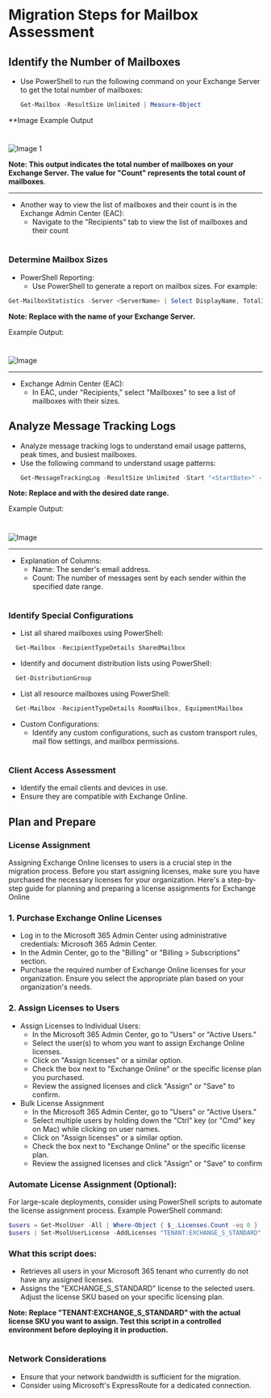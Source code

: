 # Migration Steps for Mailbox Assessment

## Identify the Number of Mailboxes
- Use PowerShell to run the following command on your Exchange Server to get the total number of mailboxes:
  ```PowerShell
  Get-Mailbox -ResultSize Unlimited | Measure-Object
**Image Example Output
#
![Image 1](https://github.com/user-attachments/assets/c7d15b4e-51c9-4595-9fbd-fcc7f93d9173)

**Note: This output indicates the total number of mailboxes on your Exchange Server. The value for "Count" represents the total count of mailboxes**.

---

- Another way to view the list of mailboxes and their count is in the Exchange Admin Center (EAC):
  - Navigate to the "Recipients" tab to view the list of mailboxes and their count
#
### Determine Mailbox Sizes
- PowerShell Reporting:
  - Use PowerShell to generate a report on mailbox sizes. For example:
 ```PowerShell
 Get-MailboxStatistics -Server <ServerName> | Select DisplayName, TotalItemSize, ItemCount | Sort-Object TotalItemSize -Descending | Format-Table -AutoSize
```
**Note: Replace <ServerName> with the name of your Exchange Server.**

Example Output:
#
![Image](https://github.com/user-attachments/assets/dcc9dcfb-9e02-440d-8a4c-ae008e316271)

---
- Exchange Admin Center (EAC):
  - In EAC, under "Recipients," select "Mailboxes" to see a list of mailboxes with their sizes.

## Analyze Message Tracking Logs
- Analyze message tracking logs to understand email usage patterns, peak times, and busiest mailboxes.
- Use the following command to understand usage patterns:
  ```PowerShell
  Get-MessageTrackingLog -ResultSize Unlimited -Start "<StartDate>" -End "<EndDate>" | Group-Object -Property Sender | Sort-Object Count -Descending | Select-Object Name, Count | Format-Table -AutoSize
  ```
**Note: Replace <StartDate> and <EndDate> with the desired date range.**

 Example Output:
#
![Image](https://github.com/user-attachments/assets/6e3e633b-5163-4e8a-954c-1eb36f4623c8)  

---

- Explanation of Columns:
  - Name: The sender's email address.
  - Count: The number of messages sent by each sender within the specified date range.
#

### Identify Special Configurations
- List all shared mailboxes using PowerShell:
```PowerShell
  Get-Mailbox -RecipientTypeDetails SharedMailbox
```
- Identify and document distribution lists using PowerShell:
```PowerShell
  Get-DistributionGroup
```
- List all resource mailboxes using PowerShell:
```PowerShell
  Get-Mailbox -RecipientTypeDetails RoomMailbox, EquipmentMailbox
```
- Custom Configurations:
  - Identify any custom configurations, such as custom transport rules, mail flow settings, and mailbox permissions.
#
### Client Access Assessment
- Identify the email clients and devices in use.
- Ensure they are compatible with Exchange Online.

## Plan and Prepare
### License Assignment
Assigning Exchange Online licenses to users is a crucial step in the migration process. Before you start assigning licenses, make sure you have purchased the necessary licenses for your organization. Here's a step-by-step guide for planning and preparing a license assignments for Exchange Online

### 1. Purchase Exchange Online Licenses
- Log in to the Microsoft 365 Admin Center using administrative credentials: Microsoft 365 Admin Center.
- In the Admin Center, go to the "Billing" or "Billing > Subscriptions" section.
- Purchase the required number of Exchange Online licenses for your organization. Ensure you select the appropriate plan based on your organization's needs.

### 2. Assign Licenses to Users
- Assign Licenses to Individual Users:
    - In the Microsoft 365 Admin Center, go to "Users" or "Active Users."
    - Select the user(s) to whom you want to assign Exchange Online licenses.
    - Click on "Assign licenses" or a similar option.
    - Check the box next to "Exchange Online" or the specific license plan you purchased.
    - Review the assigned licenses and click "Assign" or "Save" to confirm.
- Bulk License Assignment
    - In the Microsoft 365 Admin Center, go to "Users" or "Active Users."
    - Select multiple users by holding down the "Ctrl" key (or "Cmd" key on Mac) while clicking on user names.
    - Click on "Assign licenses" or a similar option.
    - Check the box next to "Exchange Online" or the specific license plan.
    - Review the assigned licenses and click "Assign" or "Save" to confirm

### Automate License Assignment (Optional):
For large-scale deployments, consider using PowerShell scripts to automate the license assignment process. Example PowerShell command:
```PowerShell
$users = Get-MsolUser -All | Where-Object { $_.Licenses.Count -eq 0 }
$users | Set-MsolUserLicense -AddLicenses "TENANT:EXCHANGE_S_STANDARD"
```

### What this script does:
- Retrieves all users in your Microsoft 365 tenant who currently do not have any assigned licenses.
- Assigns the "EXCHANGE_S_STANDARD" license to the selected users. Adjust the license SKU based on your specific licensing plan.

**Note: Replace "TENANT:EXCHANGE_S_STANDARD" with the actual license SKU you want to assign. Test this script in a controlled environment before deploying it in production.**

#
### Network Considerations
- Ensure that your network bandwidth is sufficient for the migration.
- Consider using Microsoft's ExpressRoute for a dedicated connection.


